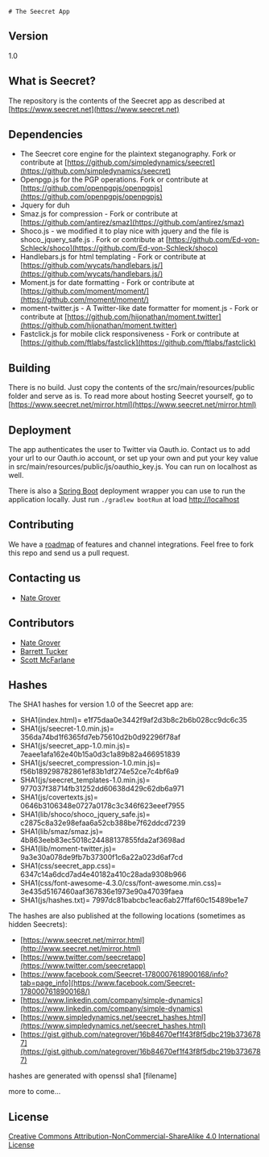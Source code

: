 	# The Seecret App
## Version
1.0 

## What is Seecret?
The repository is the contents of the Seecret app as described at [https://www.seecret.net](https://www.seecret.net)

## Dependencies
  - The Seecret core engine for the plaintext steganography.  Fork or contribute at [https://github.com/simpledynamics/seecret](https://github.com/simpledynamics/seecret)
  - Openpgp.js for the PGP operations.  Fork or contribute at [https://github.com/openpgpjs/openpgpjs](https://github.com/openpgpjs/openpgpjs)
  - Jquery for duh
  - Smaz.js  for compression - Fork or contribute at [https://github.com/antirez/smaz](https://github.com/antirez/smaz)
  - Shoco.js - we modified it to play nice with jquery and the file is shoco_jquery_safe.js . Fork or contribute at [https://github.com/Ed-von-Schleck/shoco](https://github.com/Ed-von-Schleck/shoco)
  - Handlebars.js for html templating - Fork or contribute at [https://github.com/wycats/handlebars.js/](https://github.com/wycats/handlebars.js/)
  - Moment.js for date formatting - Fork or contribute at [https://github.com/moment/moment/](https://github.com/moment/moment/)
  - moment-twitter.js - A Twitter-like date formatter for moment.js - Fork or contribute at [https://github.com/hijonathan/moment.twitter](https://github.com/hijonathan/moment.twitter)
  - Fastclick.js for mobile click responsiveness - Fork or contribute at [https://github.com/ftlabs/fastclick](https://github.com/ftlabs/fastclick)
  
## Building
There is no build.  Just copy the contents of the src/main/resources/public folder and serve as is.  To read more about hosting Seecret yourself, go to [https://www.seecret.net/mirror.html](https://www.seecret.net/mirror.html)

## Deployment 
The app authenticates the user to Twitter via Oauth.io.  Contact us to add your url to our Oauth.io account, or set up your own and put your key value in 
src/main/resources/public/js/oauthio_key.js.  You can run on localhost as well.

There is also a [Spring Boot](http://docs.spring.io/spring-boot/docs/current/reference/htmlsingle/#using-boot-running-your-application) deployment wrapper you can use to run the application locally. Just run `./gradlew bootRun` at load [http://localhost](http://localhost)

## Contributing
We have a [roadmap](https://github.com/simpledynamics/seecret_app/wiki) of features and channel integrations.  Feel free to fork this repo and send us a pull request.

## Contacting us
 - [Nate Grover](https://github.com/nategrover)
 
## Contributors 
 - [Nate Grover](https://github.com/nategrover)
 - [Barrett Tucker](https://github.com/barretttucker)
 - [Scott McFarlane](https://github.com/keola4)

## Hashes
The SHA1 hashes for version 1.0 of the Seecret app are:

 - SHA1(index.html)= e1f75daa0e3442f9af2d3b8c2b6b028cc9dc6c35
 - SHA1(js/seecret-1.0.min.js)= 356da74bd1f6365fd7eb75610d2b0d92296f78af
 - SHA1(js/seecret_app-1.0.min.js)= 7eaee1afa162e40b15a0d3c1a89b82a466951839
 - SHA1(js/seecret_compression-1.0.min.js)= f56b189298782861ef83b1df274e52ce7c4bf6a9
 - SHA1(js/seecret_templates-1.0.min.js)= 977037f38714fb31252dd60638d429c62db6a971
 - SHA1(js/covertexts.js)= 0646b3106348e0727a0178c3c346f623eeef7955
 - SHA1(lib/shoco/shoco_jquery_safe.js)= c2875c8a32e98efaa6a52cb388be7f62ddcd7239
 - SHA1(lib/smaz/smaz.js)= 4b863eeb83ec5018c24488137855fda2af3698ad
 - SHA1(lib/moment-twitter.js)= 9a3e30a078de9fb7b37300f1c6a22a023d6af7cd
 - SHA1(css/seecret_app.css)= 6347c14a6dcd7ad4e40182a410c28ada9308b966
 - SHA1(css/font-awesome-4.3.0/css/font-awesome.min.css)= 3e435d5167460aaf367836e1973e90a47039faea
 - SHA1(js/hashes.txt)= 7997dc81babcbc1eac6ab27ffaf60c15489be1e7




The hashes are also published at the following locations (sometimes as hidden Seecrets):
- [https://www.seecret.net/mirror.html](http://www.seecret.net/mirror.html)
- [https://www.twitter.com/seecretapp](https://www.twitter.com/seecretapp)
- [https://www.facebook.com/Seecret-1780007618900168/info?tab=page_info](https://www.facebook.com/Seecret-1780007618900168/)
- [https://www.linkedin.com/company/simple-dynamics](https://www.linkedin.com/company/simple-dynamics)
- [https://www.simpledynamics.net/seecret_hashes.html](https://www.simpledynamics.net/seecret_hashes.html)
- [https://gist.github.com/nategrover/16b84670ef1f43f8f5dbc219b3736787](https://gist.github.com/nategrover/16b84670ef1f43f8f5dbc219b3736787)

hashes are generated with openssl sha1 [filename]

more to come...

## License 
[Creative Commons Attribution-NonCommercial-ShareAlike 4.0 International License](http://creativecommons.org/licenses/by-nc-sa/4.0/)
